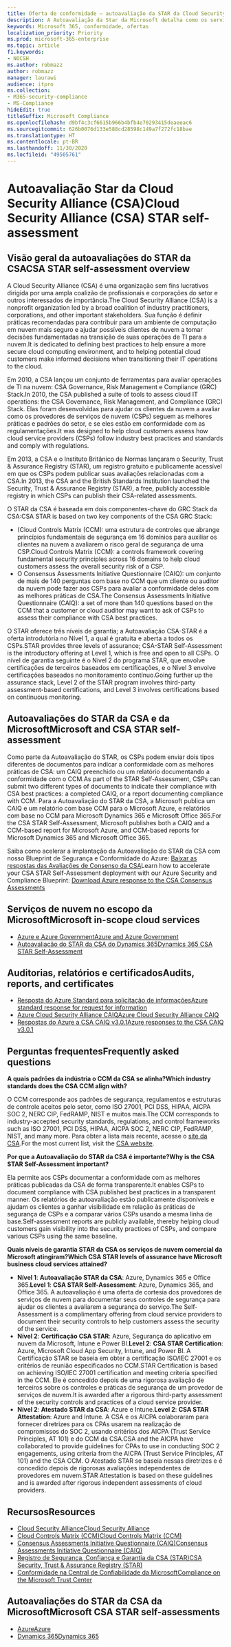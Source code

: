 ```yaml
---
title: Oferta de conformidade – autoavaliação da STAR da Cloud Security Alliance (CSA)
description: A Autoavaliação da Star da Microsoft detalha como os serviços na nuvem atendem os requisitos da Cloud Security Alliance.
keywords: Microsoft 365, conformidade, ofertas
localization_priority: Priority
ms.prod: microsoft-365-enterprise
ms.topic: article
f1.keywords:
- NOCSH
ms.author: robmazz
author: robmazz
manager: laurawi
audience: itpro
ms.collection:
- M365-security-compliance
- MS-Compliance
hideEdit: true
titleSuffix: Microsoft Compliance
ms.openlocfilehash: d9bf4c3cf6615b966b4bfb4e70293415deaeeac6
ms.sourcegitcommit: 626b0076d133e588cd28598c149a7f272fc18bae
ms.translationtype: HT
ms.contentlocale: pt-BR
ms.lasthandoff: 11/30/2020
ms.locfileid: "49505761"
---
```

# <a name="cloud-security-alliance-csa-star-self-assessment"></a><span data-ttu-id="e3d11-104">Autoavaliação Star da Cloud Security Alliance (CSA)</span><span class="sxs-lookup"><span data-stu-id="e3d11-104">Cloud Security Alliance (CSA) STAR self-assessment</span></span>

## <a name="csa-star-self-assessment-overview"></a><span data-ttu-id="e3d11-105">Visão geral da autoavaliações do STAR da CSA</span><span class="sxs-lookup"><span data-stu-id="e3d11-105">CSA STAR self-assessment overview</span></span>

<span data-ttu-id="e3d11-106">A Cloud Security Alliance (CSA) é uma organização sem fins lucrativos dirigida por uma ampla coalizão de profissionais e corporações do setor e outros interessados de importância.</span><span class="sxs-lookup"><span data-stu-id="e3d11-106">The Cloud Security Alliance (CSA) is a nonprofit organization led by a broad coalition of industry practitioners, corporations, and other important stakeholders.</span></span> <span data-ttu-id="e3d11-107">Sua função é definir práticas recomendadas para contribuir para um ambiente de computação em nuvem mais seguro e ajudar possíveis clientes de nuvem a tomar decisões fundamentadas na transição de suas operações de TI para a nuvem.</span><span class="sxs-lookup"><span data-stu-id="e3d11-107">It is dedicated to defining best practices to help ensure a more secure cloud computing environment, and to helping potential cloud customers make informed decisions when transitioning their IT operations to the cloud.</span></span>  
  
<span data-ttu-id="e3d11-108">Em 2010, a CSA lançou um conjunto de ferramentas para avaliar operações de TI na nuvem: CSA Governance, Risk Management e Compliance (GRC) Stack.</span><span class="sxs-lookup"><span data-stu-id="e3d11-108">In 2010, the CSA published a suite of tools to assess cloud IT operations: the CSA Governance, Risk Management, and Compliance (GRC) Stack.</span></span> <span data-ttu-id="e3d11-109">Elas foram desenvolvidas para ajudar os clientes da nuvem a avaliar como os provedores de serviços de nuvem (CSPs) seguem as melhores práticas e padrões do setor, e se eles estão em conformidade com as regulamentações.</span><span class="sxs-lookup"><span data-stu-id="e3d11-109">It was designed to help cloud customers assess how cloud service providers (CSPs) follow industry best practices and standards and comply with regulations.</span></span>  
  
<span data-ttu-id="e3d11-110">Em 2013, a CSA e o Instituto Britânico de Normas lançaram o Security, Trust & Assurance Registry (STAR), um registro gratuito e publicamente acessível em que os CSPs podem publicar suas avaliações relacionadas com a CSA.</span><span class="sxs-lookup"><span data-stu-id="e3d11-110">In 2013, the CSA and the British Standards Institution launched the Security, Trust & Assurance Registry (STAR), a free, publicly accessible registry in which CSPs can publish their CSA-related assessments.</span></span>  
  
<span data-ttu-id="e3d11-111">O STAR da CSA é baseada em dois componentes-chave do GRC Stack da CSA:</span><span class="sxs-lookup"><span data-stu-id="e3d11-111">CSA STAR is based on two key components of the CSA GRC Stack:</span></span>

- <span data-ttu-id="e3d11-112">(Cloud Controls Matrix (CCM): uma estrutura de controles que abrange princípios fundamentais de segurança em 16 domínios para auxiliar os clientes na nuvem a avaliarem o risco geral de segurança de uma CSP.</span><span class="sxs-lookup"><span data-stu-id="e3d11-112">Cloud Controls Matrix (CCM): a controls framework covering fundamental security principles across 16 domains to help cloud customers assess the overall security risk of a CSP.</span></span>
- <span data-ttu-id="e3d11-113">O Consensus Assessments Initiative Questionnaire (CAIQ): um conjunto de mais de 140 perguntas com base no CCM que um cliente ou auditor da nuvem pode fazer aos CSPs para avaliar a conformidade deles com as melhores práticas de CSA.</span><span class="sxs-lookup"><span data-stu-id="e3d11-113">The Consensus Assessments Initiative Questionnaire (CAIQ): a set of more than 140 questions based on the CCM that a customer or cloud auditor may want to ask of CSPs to assess their compliance with CSA best practices.</span></span>

<span data-ttu-id="e3d11-114">O STAR oferece três níveis de garantia; a Autoavaliação CSA-STAR é a oferta introdutória no Nível 1, a qual é gratuita e aberta a todos os CSPs.</span><span class="sxs-lookup"><span data-stu-id="e3d11-114">STAR provides three levels of assurance; CSA-STAR Self-Assessment is the introductory offering at Level 1, which is free and open to all CSPs.</span></span> <span data-ttu-id="e3d11-115">O nível de garantia seguinte é o Nível 2 do programa STAR, que envolve certificações de terceiros baseados em certificações, e o Nível 3 envolve certificações baseados no monitoramento contínuo.</span><span class="sxs-lookup"><span data-stu-id="e3d11-115">Going further up the assurance stack, Level 2 of the STAR program involves third-party assessment-based certifications, and Level 3 involves certifications based on continuous monitoring.</span></span>

## <a name="microsoft-and-csa-star-self-assessment"></a><span data-ttu-id="e3d11-116">Autoavaliações do STAR da CSA e da Microsoft</span><span class="sxs-lookup"><span data-stu-id="e3d11-116">Microsoft and CSA STAR self-assessment</span></span>

<span data-ttu-id="e3d11-117">Como parte da Autoavaliação do STAR, os CSPs podem enviar dois tipos diferentes de documentos para indicar a conformidade com as melhores práticas de CSA: um CAIQ preenchido ou um relatório documentando a conformidade com o CCM.</span><span class="sxs-lookup"><span data-stu-id="e3d11-117">As part of the STAR Self-Assessment, CSPs can submit two different types of documents to indicate their compliance with CSA best practices: a completed CAIQ, or a report documenting compliance with CCM.</span></span> <span data-ttu-id="e3d11-118">Para a Autoavaliação do STAR da CSA, a Microsoft publica um CAIQ e um relatório com base CCM para o Microsoft Azure, e relatórios com base no CCM para Microsoft Dynamics 365 e Microsoft Office 365.</span><span class="sxs-lookup"><span data-stu-id="e3d11-118">For the CSA STAR Self-Assessment, Microsoft publishes both a CAIQ and a CCM-based report for Microsoft Azure, and CCM-based reports for Microsoft Dynamics 365 and Microsoft Office 365.</span></span>  

<span data-ttu-id="e3d11-119">Saiba como acelerar a implantação da Autoavaliação do STAR da CSA com nosso Blueprint de Segurança e Conformidade do Azure: [Baixar as respostas das Avaliações de Consenso da CSA](https://gallery.technet.microsoft.com/Azure-Responses-to-CSA-46034a11)</span><span class="sxs-lookup"><span data-stu-id="e3d11-119">Learn how to accelerate your CSA STAR Self-Assessment deployment with our Azure Security and Compliance Blueprint: [Download Azure response to the CSA Consensus Assessments](https://gallery.technet.microsoft.com/Azure-Responses-to-CSA-46034a11)</span></span>

## <a name="microsoft-in-scope-cloud-services"></a><span data-ttu-id="e3d11-120">Serviços de nuvem no escopo da Microsoft</span><span class="sxs-lookup"><span data-stu-id="e3d11-120">Microsoft in-scope cloud services</span></span>

- [<span data-ttu-id="e3d11-121">Azure e Azure Government</span><span class="sxs-lookup"><span data-stu-id="e3d11-121">Azure and Azure Government</span></span>](https://gallery.technet.microsoft.com/Overview-of-Azure-c1be3942)
- [<span data-ttu-id="e3d11-122">Autoavaliação do STAR da CSA do Dynamics 365</span><span class="sxs-lookup"><span data-stu-id="e3d11-122">Dynamics 365 CSA STAR Self-Assessment</span></span>](https://cloudsecurityalliance.org/star/registry/microsoft/)

## <a name="audits-reports-and-certificates"></a><span data-ttu-id="e3d11-123">Auditorias, relatórios e certificados</span><span class="sxs-lookup"><span data-stu-id="e3d11-123">Audits, reports, and certificates</span></span>

- [<span data-ttu-id="e3d11-124">Resposta do Azure Standard para solicitação de informações</span><span class="sxs-lookup"><span data-stu-id="e3d11-124">Azure standard response for request for information</span></span>](https://servicetrust.microsoft.com/ViewPage/TrustDocuments?command=Download&downloadType=Document&downloadId=f7ca8423-1bc5-4be0-bff8-b6056f87c134&docTab=6d000410-c9e9-11e7-9a91-892aae8839ad_FAQ%20and%20White%20Papers)
- [<span data-ttu-id="e3d11-125">Azure Cloud Security Alliance CAIQ</span><span class="sxs-lookup"><span data-stu-id="e3d11-125">Azure Cloud Security Alliance CAIQ</span></span>](https://servicetrust.microsoft.com/ViewPage/TrustDocumentsV3?command=Download&downloadType=Document&downloadId=a966a424-ecfd-4de2-9739-b08aee2d3ca0&tab=7f51cb60-3d6c-11e9-b2af-7bb9f5d2d913&docTab=7f51cb60-3d6c-11e9-b2af-7bb9f5d2d913_Compliance_Guides)
- [<span data-ttu-id="e3d11-126">Respostas do Azure a CSA CAIQ v3.0.1</span><span class="sxs-lookup"><span data-stu-id="e3d11-126">Azure responses to the CSA CAIQ v3.0.1</span></span>](https://gallery.technet.microsoft.com/Azure-Responses-to-CSA-46034a11)

## <a name="frequently-asked-questions"></a><span data-ttu-id="e3d11-127">Perguntas frequentes</span><span class="sxs-lookup"><span data-stu-id="e3d11-127">Frequently asked questions</span></span>

<span data-ttu-id="e3d11-128">**A quais padrões da indústria o CCM da CSA se alinha?**</span><span class="sxs-lookup"><span data-stu-id="e3d11-128">**Which industry standards does the CSA CCM align with?**</span></span>

<span data-ttu-id="e3d11-129">O CCM corresponde aos padrões de segurança, regulamentos e estruturas de controle aceitos pelo setor, como ISO 27001, PCI DSS, HIPAA, AICPA SOC 2, NERC CIP, FedRAMP, NIST e muitos mais.</span><span class="sxs-lookup"><span data-stu-id="e3d11-129">The CCM corresponds to industry-accepted security standards, regulations, and control frameworks such as ISO 27001, PCI DSS, HIPAA, AICPA SOC 2, NERC CIP, FedRAMP, NIST, and many more.</span></span> <span data-ttu-id="e3d11-130">Para obter a lista mais recente, acesse o [site da CSA](https://cloudsecurityalliance.org/).</span><span class="sxs-lookup"><span data-stu-id="e3d11-130">For the most current list, visit the [CSA website](https://cloudsecurityalliance.org/).</span></span>

<span data-ttu-id="e3d11-131">**Por que a Autoavaliação do STAR da CSA é importante?**</span><span class="sxs-lookup"><span data-stu-id="e3d11-131">**Why is the CSA STAR Self-Assessment important?**</span></span>

<span data-ttu-id="e3d11-132">Ela permite aos CSPs documentar a conformidade com as melhores práticas publicadas da CSA de forma transparente.</span><span class="sxs-lookup"><span data-stu-id="e3d11-132">It enables CSPs to document compliance with CSA published best practices in a transparent manner.</span></span> <span data-ttu-id="e3d11-133">Os relatórios de autoavaliação estão publicamente disponíveis e ajudam os clientes a ganhar visibilidade em relação às práticas de segurança de CSPs e a comparar vários CSPs usando a mesma linha de base.</span><span class="sxs-lookup"><span data-stu-id="e3d11-133">Self-assessment reports are publicly available, thereby helping cloud customers gain visibility into the security practices of CSPs, and compare various CSPs using the same baseline.</span></span>

<span data-ttu-id="e3d11-134">**Quais níveis de garantia STAR da CSA os serviços de nuvem comercial da Microsoft atingiram?**</span><span class="sxs-lookup"><span data-stu-id="e3d11-134">**Which CSA STAR levels of assurance have Microsoft business cloud services attained?**</span></span>

- <span data-ttu-id="e3d11-135">**Nível 1**: **Autoavaliação STAR da CSA**: Azure, Dynamics 365 e Office 365.</span><span class="sxs-lookup"><span data-stu-id="e3d11-135">**Level 1**: **CSA STAR Self-Assessment**: Azure, Dynamics 365, and Office 365.</span></span> <span data-ttu-id="e3d11-136">A autoavaliação é uma oferta de cortesia dos provedores de serviços de nuvem para documentar seus controles de segurança para ajudar os clientes a avaliarem a segurança do serviço.</span><span class="sxs-lookup"><span data-stu-id="e3d11-136">The Self-Assessment is a complimentary offering from cloud service providers to document their security controls to help customers assess the security of the service.</span></span>
- <span data-ttu-id="e3d11-137">**Nível 2**: **Certificação CSA STAR**: Azure, Segurança do aplicativo em nuvem da Microsoft, Intune e Power BI.</span><span class="sxs-lookup"><span data-stu-id="e3d11-137">**Level 2**: **CSA STAR Certification**: Azure, Microsoft Cloud App Security, Intune, and Power BI.</span></span> <span data-ttu-id="e3d11-138">A Certificação STAR se baseia em obter a certificação ISO/IEC 27001 e os critérios de reunião especificados no CCM.</span><span class="sxs-lookup"><span data-stu-id="e3d11-138">STAR Certification is based on achieving ISO/IEC 27001 certification and meeting criteria specified in the CCM.</span></span> <span data-ttu-id="e3d11-139">Ele é concedido depois de uma rigorosa avaliação de terceiros sobre os controles e práticas de segurança de um provedor de serviços de nuvem.</span><span class="sxs-lookup"><span data-stu-id="e3d11-139">It is awarded after a rigorous third-party assessment of the security controls and practices of a cloud service provider.</span></span>
- <span data-ttu-id="e3d11-140">**Nível 2**: **Atestado STAR da CSA**: Azure e Intune.</span><span class="sxs-lookup"><span data-stu-id="e3d11-140">**Level 2**: **CSA STAR Attestation**: Azure and Intune.</span></span> <span data-ttu-id="e3d11-141">A CSA e os AICPA colaboraram para fornecer diretrizes para os CPAs usarem na realização de compromissos do SOC 2, usando critérios dos AICPA (Trust Service Principles, AT 101) e do CCM da CSA.</span><span class="sxs-lookup"><span data-stu-id="e3d11-141">CSA and the AICPA have collaborated to provide guidelines for CPAs to use in conducting SOC 2 engagements, using criteria from the AICPA (Trust Service Principles, AT 101) and the CSA CCM.</span></span> <span data-ttu-id="e3d11-142">O Atestado STAR se baseia nessas diretrizes e é concedido depois de rigorosas avaliações independentes de provedores em nuvem.</span><span class="sxs-lookup"><span data-stu-id="e3d11-142">STAR Attestation is based on these guidelines and is awarded after rigorous independent assessments of cloud providers.</span></span>

## <a name="resources"></a><span data-ttu-id="e3d11-143">Recursos</span><span class="sxs-lookup"><span data-stu-id="e3d11-143">Resources</span></span>

- [<span data-ttu-id="e3d11-144">Cloud Security Alliance</span><span class="sxs-lookup"><span data-stu-id="e3d11-144">Cloud Security Alliance</span></span>](https://cloudsecurityalliance.org/)
- [<span data-ttu-id="e3d11-145">Cloud Controls Matrix (CCM)</span><span class="sxs-lookup"><span data-stu-id="e3d11-145">Cloud Controls Matrix (CCM)</span></span>](https://cloudsecurityalliance.org/group/cloud-controls-matrix/)
- [<span data-ttu-id="e3d11-146">Consensus Assessments Initiative Questionnaire (CAIQ)</span><span class="sxs-lookup"><span data-stu-id="e3d11-146">Consensus Assessments Initiative Questionnaire (CAIQ)</span></span>](https://cloudsecurityalliance.org/group/consensus-assessments/)
- [<span data-ttu-id="e3d11-147">Registro de Segurança, Confiança e Garantia da CSA (STAR)</span><span class="sxs-lookup"><span data-stu-id="e3d11-147">CSA Security, Trust & Assurance Registry (STAR)</span></span>](https://cloudsecurityalliance.org/star/)
- [<span data-ttu-id="e3d11-148">Conformidade na Central de Confiabilidade da Microsoft</span><span class="sxs-lookup"><span data-stu-id="e3d11-148">Compliance on the Microsoft Trust Center</span></span>](https://www.microsoft.com/trust-center/compliance/compliance-overview)

## <a name="microsoft-csa-star-self-assessments"></a><span data-ttu-id="e3d11-149">Autoavaliações do STAR da CSA da Microsoft</span><span class="sxs-lookup"><span data-stu-id="e3d11-149">Microsoft CSA STAR self-assessments</span></span>

- [<span data-ttu-id="e3d11-150">Azure</span><span class="sxs-lookup"><span data-stu-id="e3d11-150">Azure</span></span>](https://aka.ms/Azure_STAR)
- [<span data-ttu-id="e3d11-151">Dynamics 365</span><span class="sxs-lookup"><span data-stu-id="e3d11-151">Dynamics 365</span></span>](https://aka.ms/DynamicsCRM_Online_STAR)
